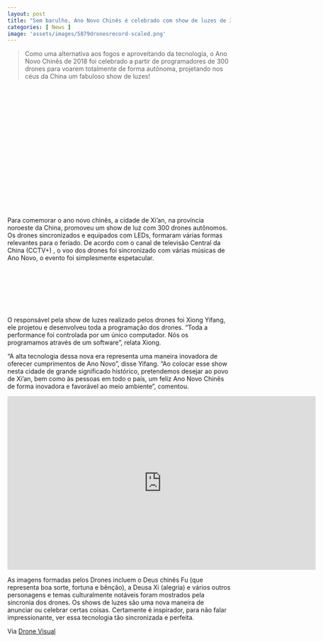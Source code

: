 ```yaml
---
layout: post
title: "Sem barulho, Ano Novo Chinês é celebrado com show de luzes de 300 drones"
categories: [ News ]
image: 'assets/images/5879dronesrecord-scaled.png'
---
```


> Como uma alternativa aos fogos e aproveitando da tecnologia, o Ano Novo Chinês de 2018 foi celebrado a partir de programadores de 300 drones para voarem totalmente de forma autônoma, projetando nos céus da China um fabuloso show de luzes!

<!-- QUADRADO -->
<script async src="//pagead2.googlesyndication.com/pagead/js/adsbygoogle.js"></script>
<ins class="adsbygoogle"
style="display:inline-block;width:336px;height:280px"
data-ad-client="ca-pub-2838251107855362"
data-ad-slot="5351066970"></ins>
<script>
(adsbygoogle = window.adsbygoogle || []).push({});
</script>

Para comemorar o ano novo chinês, a cidade de Xi’an, na província noroeste da China, promoveu um show de luz com 300 drones autônomos. Os drones sincronizados e equipados com LEDs, formaram várias formas relevantes para o feriado. De acordo com o canal de televisão Central da China (CCTV+) , o voo dos drones foi sincronizado com várias músicas de Ano Novo, o evento foi simplesmente espetacular.

<!-- MINI ANÚNCIO -->
<script async src="//pagead2.googlesyndication.com/pagead/js/adsbygoogle.js"></script>
<!-- Games Root -->
<ins class="adsbygoogle"
style="display:inline-block;width:730px;height:95px"
data-ad-client="ca-pub-2838251107855362"
data-ad-slot="5351066970"></ins>
<script>
(adsbygoogle = window.adsbygoogle || []).push({});
</script>

O responsável pela show de luzes realizado pelos drones foi Xiong Yifang, ele projetou e desenvolveu toda a programação dos drones. “Toda a performance foi controlada por um único computador. Nós os programamos através de um software”, relata Xiong.

“A alta tecnologia dessa nova era representa uma maneira inovadora de oferecer cumprimentos de Ano Novo”, disse Yifang. “Ao colocar esse show nesta cidade de grande significado histórico, pretendemos desejar ao povo de Xi’an, bem como às pessoas em todo o país, um feliz Ano Novo Chinês de forma inovadora e favorável ao meio ambiente”, comentou.

<!-- RETANGULO LARGO 2 -->
<script async src="//pagead2.googlesyndication.com/pagead/js/adsbygoogle.js"></script>
<ins class="adsbygoogle"
style="display:block; text-align:center;"
data-ad-layout="in-article"
data-ad-format="fluid"
data-ad-client="ca-pub-2838251107855362"
data-ad-slot="8549252987"></ins>
<script>
(adsbygoogle = window.adsbygoogle || []).push({});
</script>

<iframe width="696" height="392" src="https://www.youtube.com/embed/IiG4lYxttrI" frameborder="0" allow="accelerometer; autoplay; encrypted-media; gyroscope; picture-in-picture" allowfullscreen></iframe>

As imagens formadas pelos Drones incluem o Deus chinês Fu (que representa boa sorte, fortuna e bênção), a Deusa Xi (alegria) e vários outros personagens e temas culturalmente notáveis foram mostrados pela sincronia dos drones. Os shows de luzes são uma nova maneira de anunciar ou celebrar certas coisas. Certamente é inspirador, para não falar impressionante, ver essa tecnologia tão sincronizada e perfeita.

<!-- RETANGULO LARGO -->
<script async src="https://pagead2.googlesyndication.com/pagead/js/adsbygoogle.js"></script>
<!-- Informat -->
<ins class="adsbygoogle"
style="display:block"
data-ad-client="ca-pub-2838251107855362"
data-ad-slot="2327980059"
data-ad-format="auto"
data-full-width-responsive="true"></ins>
<script>
(adsbygoogle = window.adsbygoogle || []).push({});
</script>

Via [Drone Visual](https://www.dronevisual.com/single-post/2018/02/21/ANO-NOVO-CHINES-E-CELEBRADO-COM-SHOW-DE-LUZES-DE-300-DRONES-AUTONOMOS)
